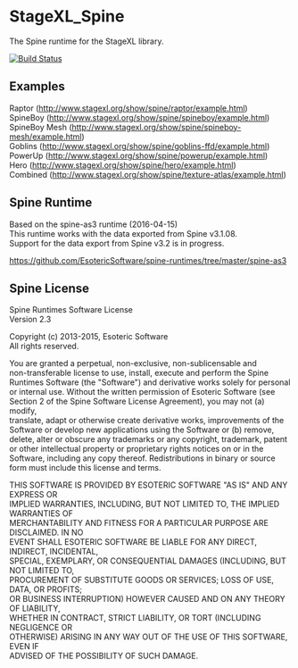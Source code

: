 StageXL_Spine
=============

The Spine runtime for the StageXL library.

[![Build Status](https://travis-ci.org/bp74/StageXL_Spine.svg?branch=master)](https://travis-ci.org/bp74/StageXL_Spine)

## Examples

Raptor (<http://www.stagexl.org/show/spine/raptor/example.html>)    
SpineBoy (<http://www.stagexl.org/show/spine/spineboy/example.html>)      
SpineBoy Mesh (<http://www.stagexl.org/show/spine/spineboy-mesh/example.html>)      
Goblins (<http://www.stagexl.org/show/spine/goblins-ffd/example.html>)      
PowerUp (<http://www.stagexl.org/show/spine/powerup/example.html>)      
Hero (<http://www.stagexl.org/show/spine/hero/example.html>)    
Combined (<http://www.stagexl.org/show/spine/texture-atlas/example.html>)    

## Spine Runtime

Based on the spine-as3 runtime (2016-04-15)  
This runtime works with the data exported from Spine v3.1.08.  
Support for the data export from Spine v3.2 is in progress.    

<https://github.com/EsotericSoftware/spine-runtimes/tree/master/spine-as3>  

## Spine License
  
Spine Runtimes Software License  
Version 2.3  
   
Copyright (c) 2013-2015, Esoteric Software  
All rights reserved.  
   
You are granted a perpetual, non-exclusive, non-sublicensable and  
non-transferable license to use, install, execute and perform the Spine  
Runtimes Software (the "Software") and derivative works solely for personal  
or internal use. Without the written permission of Esoteric Software (see  
Section 2 of the Spine Software License Agreement), you may not (a) modify,  
translate, adapt or otherwise create derivative works, improvements of the  
Software or develop new applications using the Software or (b) remove,  
delete, alter or obscure any trademarks or any copyright, trademark, patent  
or other intellectual property or proprietary rights notices on or in the  
Software, including any copy thereof. Redistributions in binary or source  
form must include this license and terms.  
  
THIS SOFTWARE IS PROVIDED BY ESOTERIC SOFTWARE "AS IS" AND ANY EXPRESS OR  
IMPLIED WARRANTIES, INCLUDING, BUT NOT LIMITED TO, THE IMPLIED WARRANTIES OF  
MERCHANTABILITY AND FITNESS FOR A PARTICULAR PURPOSE ARE DISCLAIMED. IN NO  
EVENT SHALL ESOTERIC SOFTWARE BE LIABLE FOR ANY DIRECT, INDIRECT, INCIDENTAL,  
SPECIAL, EXEMPLARY, OR CONSEQUENTIAL DAMAGES (INCLUDING, BUT NOT LIMITED TO,  
PROCUREMENT OF SUBSTITUTE GOODS OR SERVICES; LOSS OF USE, DATA, OR PROFITS;  
OR BUSINESS INTERRUPTION) HOWEVER CAUSED AND ON ANY THEORY OF LIABILITY,  
WHETHER IN CONTRACT, STRICT LIABILITY, OR TORT (INCLUDING NEGLIGENCE OR  
OTHERWISE) ARISING IN ANY WAY OUT OF THE USE OF THIS SOFTWARE, EVEN IF  
ADVISED OF THE POSSIBILITY OF SUCH DAMAGE.  

